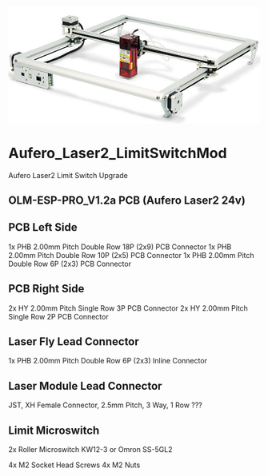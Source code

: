 ![](https://github.com/koogar/Aufero_Laser2_LimitSwitchMod/blob/main/Images/Aufero%20Laser%202.jpg)

# Aufero_Laser2_LimitSwitchMod
Aufero Laser2 Limit Switch Upgrade


OLM-ESP-PRO_V1.2a PCB (Aufero Laser2 24v)
-----------------------------------------


PCB Left Side
-------------
1x  PHB 2.00mm Pitch Double Row 18P  (2x9) PCB Connector
1x  PHB 2.00mm Pitch Double Row 10P  (2x5) PCB Connector
1x  PHB 2.00mm Pitch Double Row 6P   (2x3) PCB Connector

PCB Right Side
--------------
2x  HY 2.00mm Pitch Single Row 3P PCB Connector
2x  HY 2.00mm Pitch Single Row 2P PCB Connector


Laser Fly Lead Connector
------------------------ 

1x  PHB 2.00mm Pitch Double Row 6P   (2x3) Inline Connector


Laser Module Lead Connector
---------------------------
JST, XH Female Connector, 2.5mm Pitch, 3 Way, 1 Row ???


Limit Microswitch
-----------------
2x  Roller Microswitch KW12-3 or Omron SS-5GL2

4x M2 Socket Head Screws
4x M2 Nuts
